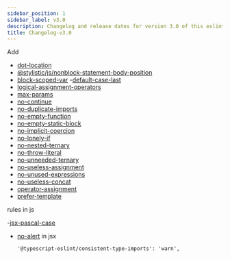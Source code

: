 ```yaml
---
sidebar_position: 1
sidebar_label: v3.0
description: Changelog and release dates for version 3.0 of this eslint-config.
title: Changelog-v3.0
---
```


Add
- [dot-location](https://eslint.style/rules/js/dot-location)
- [@stylistic/js/nonblock-statement-body-position](https://eslint.style/rules/js/nonblock-statement-body-position)
- [block-scoped-var](https://eslint.org/docs/latest/rules/block-scoped-var)
-[default-case-last](https://eslint.org/docs/latest/rules/default-case-last)
- [logical-assignment-operators](https://eslint.org/docs/latest/rules/logical-assignment-operators)
- [max-params](https://eslint.org/docs/latest/rules/max-params)
- [no-continue](https://eslint.org/docs/latest/rules/no-continue)
- [no-duplicate-imports](https://eslint.org/docs/latest/rules/no-duplicate-imports)
- [no-empty-function](https://eslint.org/docs/latest/rules/no-empty-function)
- [no-empty-static-block](https://eslint.org/docs/latest/rules/no-empty-static-block)
- [no-implicit-coercion](https://eslint.org/docs/latest/rules/no-implicit-coercion)
- [no-lonely-if](https://eslint.org/docs/latest/rules/no-lonely-if)
- [no-nested-ternary](https://eslint.org/docs/latest/rules/no-nested-ternary)
- [no-throw-literal](https://eslint.org/docs/latest/rules/no-throw-literal)
- [no-unneeded-ternary](https://eslint.org/docs/latest/rules/no-unneeded-ternary)
- [no-useless-assignment](https://eslint.org/docs/latest/rules/no-useless-assignment)
- [no-unused-expressions](https://eslint.org/docs/latest/rules/no-unused-expressions)
- [no-useless-concat](https://eslint.org/docs/latest/rules/no-useless-concat)
- [operator-assignment](https://eslint.org/docs/latest/rules/operator-assignment)
- [prefer-template](https://eslint.org/docs/latest/rules/prefer-template)


 rules in js

 -[jsx-pascal-case](https://eslint.style/rules/jsx/jsx-pascal-case)
 - [no-alert](https://eslint.org/docs/latest/rules/no-alert)
 in jsx

       '@typescript-eslint/consistent-type-imports': 'warn',

